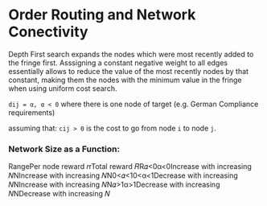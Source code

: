 # Order Routing and Network Conectivity

Depth First search expands the nodes which were most recently added to the fringe first. Asssigning a constant
negative weight to all edges essentially allows to reduce the value of the most recently nodes by that constant,
making them the nodes with the minimum value in the fringe when using uniform cost search.

`dij = α, α < 0` where there is one node of target (e.g. German Compliance requirements)

assuming that:
`cij > 0` is the cost to go from node `i` to node `j`.

### Network Size as a Function:

RangePer node reward 𝑟rTotal reward 𝑅R𝛼<0α<0Increase with increasing 𝑁NIncrease with increasing 𝑁N0<𝛼<10<α<1Decrease with increasing 𝑁NIncrease with increasing 𝑁N𝛼>1α>1Decrease with increasing 𝑁NDecrease with increasing 𝑁
